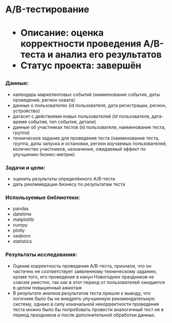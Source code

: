 <h1> A/B-тестирование <h1>
    <ul> 
        <li> Описание: оценка корректности проведения A/B-теста и анализ его результатов </li>
        <li> Статус проекта: завершён  </li>
    </ul>
    
<h3> Данные: </h3>
    <ul>
        <li> календарь маркетинговых событий (наименование события, даты проведения, регион охвата) </li>
        <li> данные о пользователях (id пользователя, дата регистрации, регион, устройство) </li> 
        <li> датасет с действиями новых пользователей (id пользователя, дата-время события, тип события, детали) </li>
        <li> данные об участниках тестов (id пользователя, наименование теста, группа) </li>
        <li> техническое задание для проведения теста (наименование теста, группа, даты запуска и остановки, регион изучаемых пользователей, количество участников, назначение, ожидаемый эффект по улучшению бизнес-метрик) </li>
    </ul>

<h3> Задачи и цели: </h3>
    <ul>
        <li> оценить результаты определённого A/B-теста </li>
        <li> дать рекоммедации бизнесу по результатам теста </li>
    </ul>

<h3> Используемые библиотеки: </h3>
    <ul>
        <li> pandas </li>
        <li> datetime </li>
        <li> matplotlib </li>
        <li> numpy </li>
        <li> plotly </li>
        <li> seaborn </li>
        <li> statistics </li>
    </ul>
    
<h3> Результаты исследования: </h3>
    <ul> 
        <li> Оценив корректность проведения А/В-теста, признали, что он частично не соответствует заявленному техническому заданию, кроме того, его проведение в канун Новогодних праздников не совсем уместно, так как в этот период от пользователей ожидается в целом повышенный ажиотаж </li>
        <li> В результате анализа результатов теста пришли к выводу, что логичнее было бы не внедрять улучшенную рекомендательную систему, однако в силу изначальной некорректности проведения теста можно было бы попробовать провести аналогичный тест не в период праздников и после дополнительной обработки данных. </li> 
    </ul>